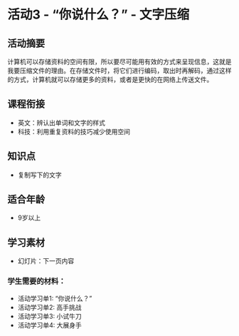 # 活动3 - “你说什么？” - 文字压缩

## 活动摘要
计算机可以存储资料的空间有限，所以要尽可能用有效的方式来呈现信息，这就是我要压缩文件的理由。在存储文件时，将它们进行编码，取出时再解码，通过这样的方式，计算机就可以存储更多的资料，或者是更快的在网络上传送文件。

## 课程衔接
- 英文：辨认出单词和文字的样式
- 科技：利用重复资料的技巧减少使用空间

## 知识点
- 复制写下的文字

## 适合年龄
- 9岁以上

## 学习素材
- 幻灯片：下一页内容
### 学生需要的材料：
- 活动学习单1: “你说什么？”
- 活动学习单2: 高手挑战
- 活动学习单3: 小试牛刀
- 活动学习单4: 大展身手
